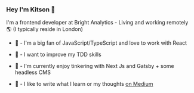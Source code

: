 ### Hey I'm Kitson 👋

I'm a frontend developer at Bright Analytics - Living and working remotely 🌎 (I typically reside in London)

- 💙 - I'm a big fan of JavaScript/TypeScript and love to work with React
- 🧐 - I want to improve my TDD skills
- 🍿 - I'm currently enjoy tinkering with Next Js and Gatsby + some headless CMS
- 📝 - I like to write what I learn or my thoughts [on Medium][1]


  [1]: https://kitson-broadhurst.medium.com/
